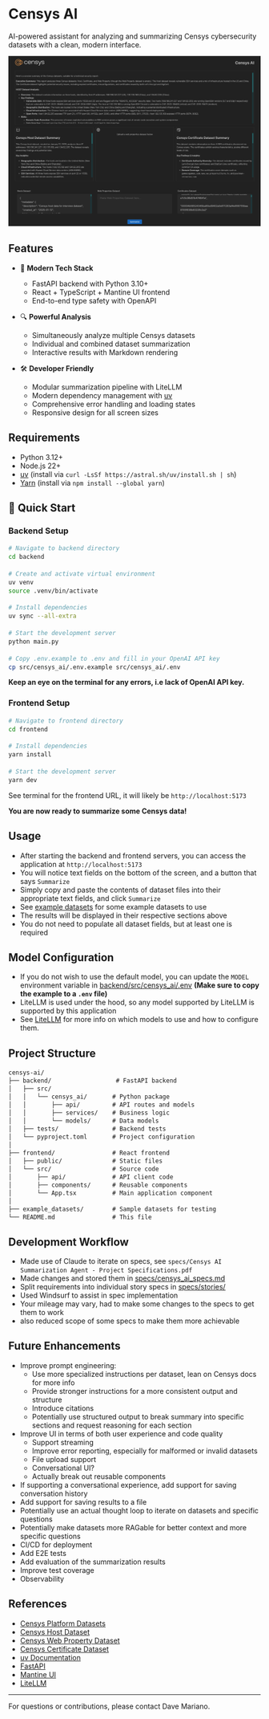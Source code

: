 # Censys AI

AI-powered assistant for analyzing and summarizing Censys cybersecurity datasets with a clean, modern interface.

![Censys AI Screenshot](screenshot.png)

## Features

* 🚀 **Modern Tech Stack**
  * FastAPI backend with Python 3.10+
  * React + TypeScript + Mantine UI frontend
  * End-to-end type safety with OpenAPI

* 🔍 **Powerful Analysis**
  * Simultaneously analyze multiple Censys datasets
  * Individual and combined dataset summarization
  * Interactive results with Markdown rendering

* 🛠 **Developer Friendly**
  * Modular summarization pipeline with LiteLLM
  * Modern dependency management with [uv](https://docs.astral.sh/uv/)
  * Comprehensive error handling and loading states
  * Responsive design for all screen sizes

## Requirements
* Python 3.12+
* Node.js 22+
* [uv](https://docs.astral.sh/uv/) (install via `curl -LsSf https://astral.sh/uv/install.sh | sh`)
* [Yarn](https://yarnpkg.com/) (install via `npm install --global yarn`)

## 🚀 Quick Start

### Backend Setup

```bash
# Navigate to backend directory
cd backend

# Create and activate virtual environment
uv venv
source .venv/bin/activate

# Install dependencies
uv sync --all-extra

# Start the development server
python main.py

# Copy .env.example to .env and fill in your OpenAI API key
cp src/censys_ai/.env.example src/censys_ai/.env
```

**Keep an eye on the terminal for any errors, i.e lack of OpenAI API key.**

### Frontend Setup

```bash
# Navigate to frontend directory
cd frontend

# Install dependencies
yarn install

# Start the development server
yarn dev
```

See terminal for the frontend URL, it will likely be `http://localhost:5173`

**You are now ready to summarize some Censys data!**

## Usage

* After starting the backend and frontend servers, you can access the application at `http://localhost:5173`
* You will notice text fields on the bottom of the screen, and a button that says `Summarize`
* Simply copy and paste the contents of dataset files into their appropriate text fields, and click `Summarize`
* See [example datasets](example_datasets/) for some example datasets to use
* The results will be displayed in their respective sections above
* You do not need to populate all dataset fields, but at least one is required

## Model Configuration

* If you do not wish to use the default model, you can update the `MODEL` environment variable in [backend/src/censys_ai/.env](backend/src/censys_ai/.env.example) **(Make sure to copy the example to a `.env` file)**
* LiteLLM is used under the hood, so any model supported by LiteLLM is supported by this application
* See [LiteLLM](https://docs.litellm.ai/docs/) for more info on which models to use and how to configure them.


## Project Structure

```
censys-ai/
├── backend/                  # FastAPI backend
│   ├── src/
│   │   └── censys_ai/       # Python package
│   │       ├── api/         # API routes and models
│   │       ├── services/    # Business logic
│   │       └── models/      # Data models
│   ├── tests/               # Backend tests
│   └── pyproject.toml       # Project configuration
│
├── frontend/                # React frontend
│   ├── public/              # Static files
│   └── src/                 # Source code
│       ├── api/             # API client code
│       ├── components/      # Reusable components
│       └── App.tsx          # Main application component
│
├── example_datasets/        # Sample datasets for testing
└── README.md                # This file
```

## Development Workflow
* Made use of Claude to iterate on specs, see `specs/Censys AI Summarization Agent - Project Specifications.pdf`
* Made changes and stored them in [specs/censys_ai_specs.md](specs/censys_ai_specs.md)
* Split requirements into individual story specs in [specs/stories/](specs/stories/)
* Used Windsurf to assist in spec implementation
* Your mileage may vary, had to make some changes to the specs to get them to work
* also reduced scope of some specs to make them more achievable

## Future Enhancements
* Improve prompt engineering:
    * Use more specialized instructions per dataset, lean on Censys docs for more info
    * Provide stronger instructions for a more consistent output and structure
    * Introduce citations
    * Potentially use structured output to break summary into specific sections and request reasoning for each section
* Improve UI in terms of both user experience and code quality
    * Support streaming
    * Improve error reporting, especially for malformed or invalid datasets
    * File upload support
    * Conversational UI?
    * Actually break out reusable components
* If supporting a conversational experience, add support for saving conversation history
* Add support for saving results to a file
* Potentially use an actual thought loop to iterate on datasets and specific questions
* Potentially make datasets more RAGable for better context and more specific questions
* CI/CD for deployment
* Add E2E tests
* Add evaluation of the summarization results
* Improve test coverage
* Observability

## References
* [Censys Platform Datasets](https://docs.censys.com/docs/platform-datasets)
* [Censys Host Dataset](https://docs.censys.com/docs/platform-host-dataset)
* [Censys Web Property Dataset](https://docs.censys.com/docs/platform-web-property-dataset)
* [Censys Certificate Dataset](https://docs.censys.com/docs/platform-certificate-dataset)
* [uv Documentation](https://docs.astral.sh/uv/)
* [FastAPI](https://fastapi.tiangolo.com/)
* [Mantine UI](https://mantine.dev/)
* [LiteLLM](https://github.com/BerriAI/litellm)

---

For questions or contributions, please contact Dave Mariano.
